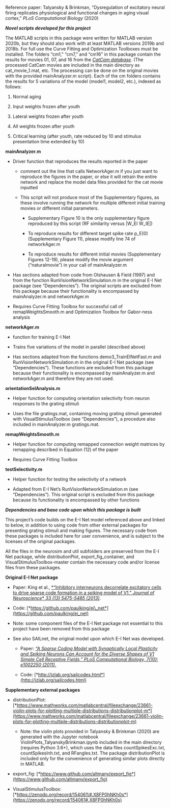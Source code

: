 Reference paper: Talyansky & Brinkman, "Dysregulation of excitatory
neural firing replicates physiological and functional changes in aging
visual cortex," *PLoS Computational Biology* (2020)

***Novel scripts developed for this project***

The MATLAB scripts in this package were written for MATLAB version
2020b, but they should also work with at least MATLAB versions 2019b and
2018b. For full use the Curve Fitting and Optimization Toolboxes must be
installed. The folders “cm1,” “cm7,” and “cm16” in this package contain
the results for movies 01, 07, and 16 from the [*CatCam
database*](https://zenodo.org/record/46481#.X8pfbKpKiu4). (The processed
CatCam movies are included in the main directory as cat\_movie\_1.mat,
etc. The processing can be done on the original movies with the provided
mainAnalyzer.m script). Each of the cm folders contains the results for
5 variations of the model (model1, model2, etc.), indexed as follows:

1.  Normal aging

2.  Input weights frozen after youth

3.  Lateral weights frozen after youth

4.  All weights frozen after youth

5.  Critical learning (after youth, rate reduced by 10 and stimulus
     presentation time extended by 10)

**mainAnalyzer.m**

-   Driver function that reproduces the results reported in the paper

    -   comment out the line that calls NetworkAger.m if you just want 
        to reproduce the figures in the paper, or else it will retrain
        the entire network and replace the model data files provided
        for the cat movie inputted

    -   This script will not produce most of the Supplementary figures,
        as these involve running the network for multiple different
        initial training movies or different initial parameters.

        -   Supplementary Figure 10 is the only supplementary figure
            reproduced by this script (RF similarity versus |W\_EI W\_IE|)

        -   To reproduce results for different target spike rate p\_E(0)
            (Supplementary Figure 11), please modify line 74 of
            networkAger.m

        -   To reproduce results for different initial movies
            (Supplementary Figures 12-19), please modify the movie
            argument (“naturalmovie”) in your call of mainAnalyzer.m

-   Has sections adapted from code from Olshausen & Field (1997) and
    from the function RunVisionNetworkSimulation.m in the original E-I
    Net package (see “Dependencies”). The original scripts are
    excluded from this package because their functionality is
    encompassed by mainAnalyzer.m and networkAger.m

-   Requires Curve Fitting Toolbox for successful call of
    remapWeightsSmooth.m and Optimization Toolbox for Gabor-ness
    analysis

**networkAger.m**

-   function for training E-I Net

-   Trains five variations of the model in parallel (described above)

-   Has sections adapted from the functions demo3\_TrainEINetFast.m and
    RunVisionNetworkSimulation.m in the original E-I Net package (see
    “Dependencies”). These functions are excluded from this package
    because their functionality is encompassed by mainAnalyzer.m and
    networkAger.m and therefore they are not used.

**orientationSelAnalysis.m**

-   Helper function for computing orientation selectivity from neuron
    responses to the grating stimuli

-   Uses the file gratings.mat, containing moving grating stimuli
    generated with VisualStimulusToolbox (see “Dependencies”), a
    procedure also included in mainAnalyzer.m gratings.mat.

**remapWeightsSmooth.m**

-   Helper function for computing remapped connection weight matrices by
    remapping described in Equation (12) of the paper

-   Requires Curve Fitting Toolbox

**testSelectivity.m**

-   Helper function for testing the selectivity of a network

-   Adapted from E-I Net’s RunVisionNetworkSimulation.m (see
    “Dependencies”). This original script is excluded from this
    package because its functionality is encompassed by other
    functions

***Dependencies and base code upon which this package is built***

This project’s code builds on the E-I Net model referenced above and
linked to below, in addition to using code from other external packages
for presenting grating stimuli and making figures. The necessary code
from these packages is included here for user convenience, and is
subject to the licenses of the original packages.

All the files in the neurosim and util subfolders are preserved from the
E-I Net package, while distributionPlot, export\_fig\_container, and
VisualStimulusToolbox-master contain the necessary code and/or license
files from these packages.

**Original E-I Net package**

-   Paper: King et al., [*“Inhibitory interneurons decorrelate
    excitatory cells to drive sparse code formation in a spiking model
    of V1,” *Journal of Neuroscience** *33 (13) 5475-5485 (2013)*](https://www.jneurosci.org/content/33/13/5475.long).

-   Code: [*https://github.com/paulking/ei\_net*](https://github.com/paulking/ei_net)

-   Note: some component files of the E-I Net package not essential to
    this project have been removed from this package

-   See also SAILnet, the original model upon which E-I Net was
    developed.

    -   Paper: [*“A Sparse Coding Model with Synaptically Local
        Plasticity and Spiking Neurons Can Account for the Diverse
        Shapes of V1 Simple Cell Receptive Fields,” PLoS Computational Biology, 7(10): e1002250 (2011).*](https://journals.plos.org/ploscompbiol/article?id=10.1371/journal.pcbi.1002250)

    -   Code:
        [*http://jzlab.org/sailcodes.html*](http://jzlab.org/sailcodes.html)

**Supplementary external packages**

-   distributionPlot:  [*https://www.mathworks.com/matlabcentral/fileexchange/23661-violin-plots-for-plotting-multiple-distributions-distributionplot-m*](https://www.mathworks.com/matlabcentral/fileexchange/23661-violin-plots-for-plotting-multiple-distributions-distributionplot-m)

    -   Note: the violin plots provided in Talyansky & Brinkman (2020)
        are generated with the Jupyter notebook
        ViolinPlots\_TalyanskyBrinkman.ipynb included in the main
        directory (requires Python 3.6+), which uses the data files
        countSpikesExc.txt, countSpikesInh.txt, and RFangles.txt. The
        package distributionPlot is included only for the convenience
        of generating similar plots directly in MATLAB.

-   export\_fig: [*https://www.github.com/altmany/export_fig*](https://www.github.com/altmany/export_fig)

-   VisualStimulusToolbox: [*https://zenodo.org/record/154061\#.X8FP0hNKh0s*](https://zenodo.org/record/154061#.X8FP0hNKh0s)


